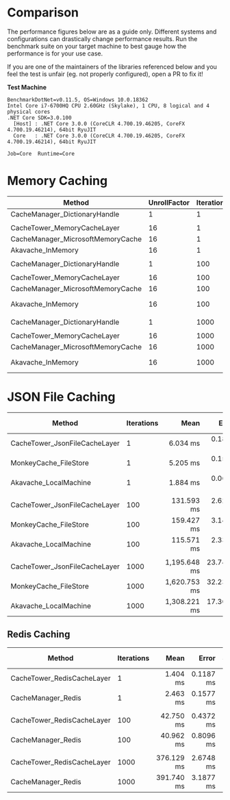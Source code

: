 # Comparison

The performance figures below are as a guide only. Different systems and configurations can drastically change performance results.
Run the benchmark suite on your target machine to best gauge how the performance is for your use case.

If you are one of the maintainers of the libraries referenced below and you feel the test is unfair (eg. not properly configured), open a PR to fix it!

**Test Machine**

```
BenchmarkDotNet=v0.11.5, OS=Windows 10.0.18362
Intel Core i7-6700HQ CPU 2.60GHz (Skylake), 1 CPU, 8 logical and 4 physical cores
.NET Core SDK=3.0.100
  [Host] : .NET Core 3.0.0 (CoreCLR 4.700.19.46205, CoreFX 4.700.19.46214), 64bit RyuJIT
  Core   : .NET Core 3.0.0 (CoreCLR 4.700.19.46205, CoreFX 4.700.19.46214), 64bit RyuJIT

Job=Core  Runtime=Core
```

# Memory Caching

|                             Method | UnrollFactor | Iterations |               Mean |            Error |           StdDev |             Median |    Ratio | RatioSD |      Gen 0 |      Gen 1 |  Gen 2 |  Allocated |
|----------------------------------- |------------- |----------- |-------------------:|-----------------:|-----------------:|-------------------:|---------:|--------:|-----------:|-----------:|-------:|-----------:|
|      CacheManager_DictionaryHandle |            1 |          1 |        94,993.5 ns |      5,682.45 ns |     23,111.64 ns |        93,100.0 ns |        ? |       ? |          - |          - |      - |     6936 B |
|                                    |              |            |                    |                  |                  |                    |          |         |            |            |        |            |
|        CacheTower_MemoryCacheLayer |           16 |          1 |         2,519.4 ns |         36.70 ns |         34.33 ns |         2,527.4 ns |     1.00 |    0.00 |     0.7286 |          - |      - |     2296 B |
|  CacheManager_MicrosoftMemoryCache |           16 |          1 |        17,253.1 ns |        199.49 ns |        186.61 ns |        17,312.9 ns |     6.85 |    0.12 |     2.4719 |     1.2207 | 0.0305 |     7848 B |
|                  Akavache_InMemory |           16 |          1 |     1,221,610.0 ns |     14,584.16 ns |     13,642.03 ns |     1,218,822.9 ns |   484.95 |    7.53 |    19.5313 |     9.7656 |      - |    65451 B |
|                                    |              |            |                    |                  |                  |                    |          |         |            |            |        |            |
|      CacheManager_DictionaryHandle |            1 |        100 |       213,070.7 ns |     10,711.59 ns |     42,830.36 ns |       206,050.0 ns |        ? |       ? |          - |          - |      - |    33864 B |
|                                    |              |            |                    |                  |                  |                    |          |         |            |            |        |            |
|        CacheTower_MemoryCacheLayer |           16 |        100 |        83,600.9 ns |      1,624.69 ns |      1,668.44 ns |        84,408.1 ns |     1.00 |    0.00 |    14.5264 |          - |      - |    45856 B |
|  CacheManager_MicrosoftMemoryCache |           16 |        100 |       189,094.7 ns |        875.95 ns |        731.46 ns |       189,317.2 ns |     2.26 |    0.05 |    10.9863 |     3.6621 |      - |    34789 B |
|                  Akavache_InMemory |           16 |        100 |   120,265,656.7 ns |  1,606,334.01 ns |  1,502,565.83 ns |   120,450,925.0 ns | 1,442.08 |   33.35 |  2000.0000 |  1000.0000 |      - |  6506536 B |
|                                    |              |            |                    |                  |                  |                    |          |         |            |            |        |            |
|      CacheManager_DictionaryHandle |            1 |       1000 |     1,157,168.8 ns |     57,037.70 ns |    240,878.38 ns |     1,109,200.0 ns |        ? |       ? |          - |          - |      - |   278664 B |
|                                    |              |            |                    |                  |                  |                    |          |         |            |            |        |            |
|        CacheTower_MemoryCacheLayer |           16 |       1000 |       815,082.7 ns |     16,042.87 ns |     19,702.08 ns |       816,285.3 ns |     1.00 |    0.00 |   140.6250 |          - |      - |   441856 B |
|  CacheManager_MicrosoftMemoryCache |           16 |       1000 |     1,689,425.7 ns |     33,436.61 ns |     31,276.63 ns |     1,675,673.2 ns |     2.09 |    0.05 |    87.8906 |          - |      - |   279715 B |
|                  Akavache_InMemory |           16 |       1000 | 1,241,049,440.0 ns | 14,223,316.09 ns | 13,304,498.69 ns | 1,242,759,100.0 ns | 1,534.82 |   48.25 | 20000.0000 | 10000.0000 |      - | 64971736 B |

# JSON File Caching

|                        Method | Iterations |         Mean |      Error |     StdDev |       Median | Ratio | RatioSD |      Gen 0 |      Gen 1 | Gen 2 |   Allocated |
|------------------------------ |----------- |-------------:|-----------:|-----------:|-------------:|------:|--------:|-----------:|-----------:|------:|------------:|
| CacheTower_JsonFileCacheLayer |          1 |     6.034 ms |  0.1816 ms |  0.7447 ms |     5.959 ms |  1.00 |    0.00 |          - |          - |     - |    14.42 KB |
|         MonkeyCache_FileStore |          1 |     5.205 ms |  0.1518 ms |  0.6295 ms |     5.152 ms |  0.87 |    0.14 |          - |          - |     - |    65.81 KB |
|         Akavache_LocalMachine |          1 |     1.884 ms |  0.0630 ms |  0.2578 ms |     1.825 ms |  0.32 |    0.06 |          - |          - |     - |    81.07 KB |
|                               |            |              |            |            |              |       |         |            |            |       |             |
| CacheTower_JsonFileCacheLayer |        100 |   131.593 ms |  2.6266 ms | 10.6830 ms |   130.260 ms |  1.00 |    0.00 |          - |          - |     - |       14 KB |
|         MonkeyCache_FileStore |        100 |   159.427 ms |  3.1417 ms |  5.3348 ms |   157.128 ms |  1.20 |    0.12 |  1000.0000 |          - |     - |  4379.57 KB |
|         Akavache_LocalMachine |        100 |   115.571 ms |  2.3326 ms |  4.9710 ms |   113.956 ms |  0.87 |    0.08 |  2000.0000 |  1000.0000 |     - |  6367.09 KB |
|                               |            |              |            |            |              |       |         |            |            |       |             |
| CacheTower_JsonFileCacheLayer |       1000 | 1,195.648 ms | 23.7437 ms | 34.8032 ms | 1,194.876 ms |  1.00 |    0.00 |  9000.0000 |          - |     - |       14 KB |
|         MonkeyCache_FileStore |       1000 | 1,620.753 ms | 32.2338 ms | 47.2478 ms | 1,613.729 ms |  1.36 |    0.05 | 14000.0000 |          - |     - | 43596.71 KB |
|         Akavache_LocalMachine |       1000 | 1,308.221 ms | 17.3054 ms | 16.1874 ms | 1,314.735 ms |  1.11 |    0.03 | 20000.0000 | 10000.0000 |     - | 63500.31 KB |

## Redis Caching

|                     Method | Iterations |       Mean |     Error |    StdDev |     Median | Ratio | RatioSD |     Gen 0 | Gen 1 | Gen 2 |  Allocated |
|--------------------------- |----------- |-----------:|----------:|----------:|-----------:|------:|--------:|----------:|------:|------:|-----------:|
| CacheTower_RedisCacheLayer |          1 |   1.404 ms | 0.1187 ms | 0.3328 ms |   1.357 ms |  1.00 |    0.00 |         - |     - |     - |     4.2 KB |
|         CacheManager_Redis |          1 |   2.463 ms | 0.1577 ms | 0.4600 ms |   2.332 ms |  1.87 |    0.61 |         - |     - |     - |   22.67 KB |
|                            |            |            |           |           |            |       |         |           |       |       |            |
| CacheTower_RedisCacheLayer |        100 |  42.750 ms | 0.4372 ms | 0.3650 ms |  42.666 ms |  1.00 |    0.00 |         - |     - |     - |     4.2 KB |
|         CacheManager_Redis |        100 |  40.962 ms | 0.8096 ms | 2.0607 ms |  40.726 ms |  1.01 |    0.05 |         - |     - |     - |  399.34 KB |
|                            |            |            |           |           |            |       |         |           |       |       |            |
| CacheTower_RedisCacheLayer |       1000 | 376.129 ms | 2.6748 ms | 2.5021 ms | 375.899 ms |  1.00 |    0.00 | 1000.0000 |     - |     - |    3.93 KB |
|         CacheManager_Redis |       1000 | 391.740 ms | 3.1877 ms | 2.9817 ms | 390.573 ms |  1.04 |    0.01 | 1000.0000 |     - |     - | 3824.81 KB |